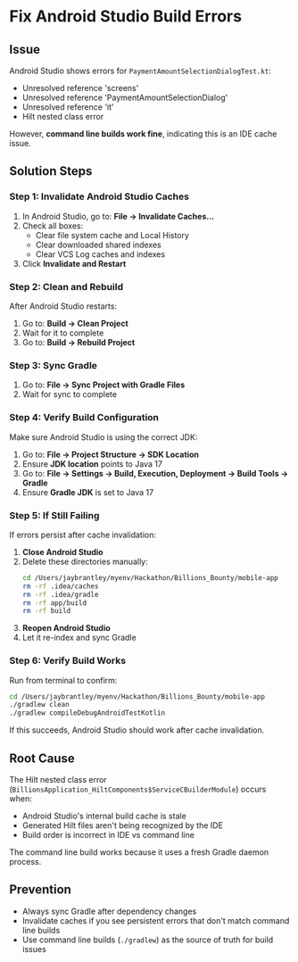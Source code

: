 # Fix Android Studio Build Errors

## Issue
Android Studio shows errors for `PaymentAmountSelectionDialogTest.kt`:
- Unresolved reference 'screens'
- Unresolved reference 'PaymentAmountSelectionDialog'
- Unresolved reference 'it'
- Hilt nested class error

However, **command line builds work fine**, indicating this is an IDE cache issue.

## Solution Steps

### Step 1: Invalidate Android Studio Caches
1. In Android Studio, go to: **File → Invalidate Caches...**
2. Check all boxes:
   - Clear file system cache and Local History
   - Clear downloaded shared indexes
   - Clear VCS Log caches and indexes
3. Click **Invalidate and Restart**

### Step 2: Clean and Rebuild
After Android Studio restarts:
1. Go to: **Build → Clean Project**
2. Wait for it to complete
3. Go to: **Build → Rebuild Project**

### Step 3: Sync Gradle
1. Go to: **File → Sync Project with Gradle Files**
2. Wait for sync to complete

### Step 4: Verify Build Configuration
Make sure Android Studio is using the correct JDK:
1. Go to: **File → Project Structure → SDK Location**
2. Ensure **JDK location** points to Java 17
3. Go to: **File → Settings → Build, Execution, Deployment → Build Tools → Gradle**
4. Ensure **Gradle JDK** is set to Java 17

### Step 5: If Still Failing
If errors persist after cache invalidation:

1. **Close Android Studio**
2. Delete these directories manually:
   ```bash
   cd /Users/jaybrantley/myenv/Hackathon/Billions_Bounty/mobile-app
   rm -rf .idea/caches
   rm -rf .idea/gradle
   rm -rf app/build
   rm -rf build
   ```
3. **Reopen Android Studio**
4. Let it re-index and sync Gradle

### Step 6: Verify Build Works
Run from terminal to confirm:
```bash
cd /Users/jaybrantley/myenv/Hackathon/Billions_Bounty/mobile-app
./gradlew clean
./gradlew compileDebugAndroidTestKotlin
```

If this succeeds, Android Studio should work after cache invalidation.

## Root Cause
The Hilt nested class error (`BillionsApplication_HiltComponents$ServiceCBuilderModule`) occurs when:
- Android Studio's internal build cache is stale
- Generated Hilt files aren't being recognized by the IDE
- Build order is incorrect in IDE vs command line

The command line build works because it uses a fresh Gradle daemon process.

## Prevention
- Always sync Gradle after dependency changes
- Invalidate caches if you see persistent errors that don't match command line builds
- Use command line builds (`./gradlew`) as the source of truth for build issues


